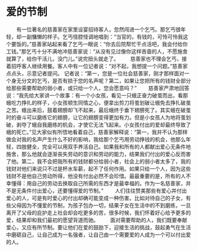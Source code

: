 # 爱的节制
　　有一位著名的慈善家在家里设宴招待客人，忽然闯进一个乞丐。那乞丐很年轻，却一副慵懒的样子。乞丐怪腔怪调地唱到：“当官的，有钱的，可怜可怜我这个要饭的。”慈善家站起来看了乞丐一眼说：“你去后院帮忙干点活吧，我会付给你工钱。”那乞丐十分不满地冲慈善家说：“从没有见过像你这样吝啬的人，不愿施舍就算了，给你干活儿，没门儿。”说完扭头就走了。 
　　慈善家也不理会乞丐，接着招呼客人继续用餐。客人中有一位记者说：“对不起，我想提一个问题。”慈善家点点头，示意记者提问。 记者说：“第一，您是一位社会慈善家，刚才那样面对一个身无分文的乞丐，是否有损于您的名声呢？第二，如果让您把所有的钱财全部分给那些需要帮助的弱小者，或只给一个人，您会愿意吗？” 
　　慈善家严肃地回答说：“我先给大家讲一个故事：有一个小女孩，看见一只蛾正奋力破茧而出，看那蛾吃力挣扎的样子，小女孩顿生同情之心，便拿出剪刀将茧划破让蛾免去挣扎破茧之苦。蛾出来后，鼓着翅膀却飞不起来，最后蛾终于垂下翅膀死了。其实蛾在破茧时的奋斗可以磨练它的翅膀，让它的翅膀变得更加有力。但是小女孩人为地将茧划破，剥夺了蛾自我磨练的机会，才使它无法飞起来。小女孩付出的爱却最终导致了蛾的死亡。”见大家似有所悟地看着自己，慈善家解释说：“第一，我并不认为那样做会对我的名声产生什么不好的影响，我给那个乞丐用劳动挣钱的机会，他那么年轻，四肢健全，完全可以用双手养活自己。如果我和所有的人都献出爱心无条件地施舍，那么他就会逐渐丧失劳动的意识和劳动的能力，结果我们付出的爱心反而害了他。第二，我不会把我所有的钱财都分给弱小者，社会上的弱小者太多了，我的钱财对他们来说只不过是杯水车薪，起不了任何作用。如果只给一个人，因为这些钱财不是他自己劳动所得，他没有付出必然不会珍惜。最最重要的是，所有的人不幸懂得：用自己的劳动去换取自己所需的东西才是最幸福的。作为一名慈善家，并不是无条件付出爱心，还要懂得爱的节制。” 
　　人们往往赞美那些有爱心并付出爱心的人，可是有时爱心的付出却确可能变成一种伤害。比如对待自己的子女，有些父母因为不懂爱的节制，为孩子包办一切，结果子女在生活中的不到磨练，一旦离开了父母的庇护走上社会却会吃更多的苦，很多时候，我们怀着好心给予更多的爱，结果却和我们最初的愿望背道而驰。 
　　面对需要帮助的人，我们既要奉献爱心，又应有所节制。要让他们在爱的鼓励下，迎接生活的挑战，鼓起勇气在生活中磨砺自己，让自己成为一名强者，让自己由一个需要爱的人成为一个可以付出爱的人。
 